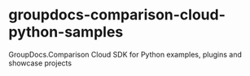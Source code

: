 # groupdocs-comparison-cloud-python-samples
GroupDocs.Comparison Cloud SDK for Python  examples, plugins and showcase projects 
